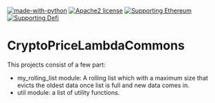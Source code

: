 [![made-with-python](https://img.shields.io/badge/Made%20with-Python-1f425f.svg)](https://www.python.org/)
[![Apache2 license](https://img.shields.io/badge/license-Apache%202-blue)](http://www.apache.org/licenses/LICENSE-2.0)
[![Supporting Ethereum](https://img.shields.io/badge/Supporting-Ethereum-black)](https://ethereum.org/en/)
[![Supporting Defi](https://img.shields.io/badge/Supporting-Defi-yellow)](https://docs.ethhub.io/built-on-ethereum/open-finance/what-is-open-finance/)


# CryptoPriceLambdaCommons
This projects consist of a few part:
* my_rolling_list module: A rolling list which with a maximum size that evicts the oldest data once list is full and new data comes in.
* util module: a list of utility functions.


